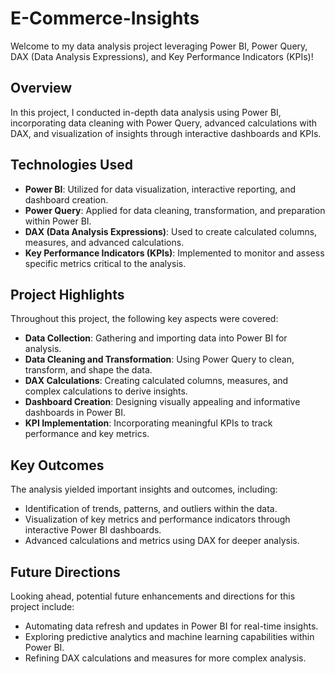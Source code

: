 # E-Commerce-Insights

Welcome to my data analysis project leveraging Power BI, Power Query, DAX (Data Analysis Expressions), and Key Performance Indicators (KPIs)!

## Overview

In this project, I conducted in-depth data analysis using Power BI, incorporating data cleaning with Power Query, advanced calculations with DAX, and visualization of insights through interactive dashboards and KPIs.

## Technologies Used

- **Power BI**: Utilized for data visualization, interactive reporting, and dashboard creation.
- **Power Query**: Applied for data cleaning, transformation, and preparation within Power BI.
- **DAX (Data Analysis Expressions)**: Used to create calculated columns, measures, and advanced calculations.
- **Key Performance Indicators (KPIs)**: Implemented to monitor and assess specific metrics critical to the analysis.

## Project Highlights

Throughout this project, the following key aspects were covered:

- **Data Collection**: Gathering and importing data into Power BI for analysis.
- **Data Cleaning and Transformation**: Using Power Query to clean, transform, and shape the data.
- **DAX Calculations**: Creating calculated columns, measures, and complex calculations to derive insights.
- **Dashboard Creation**: Designing visually appealing and informative dashboards in Power BI.
- **KPI Implementation**: Incorporating meaningful KPIs to track performance and key metrics.

## Key Outcomes

The analysis yielded important insights and outcomes, including:

- Identification of trends, patterns, and outliers within the data.
- Visualization of key metrics and performance indicators through interactive Power BI dashboards.
- Advanced calculations and metrics using DAX for deeper analysis.

## Future Directions

Looking ahead, potential future enhancements and directions for this project include:

- Automating data refresh and updates in Power BI for real-time insights.
- Exploring predictive analytics and machine learning capabilities within Power BI.
- Refining DAX calculations and measures for more complex analysis.




